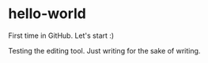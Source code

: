 # hello-world
First time in GitHub. Let's start :)

Testing the editing tool. Just writing for the sake of writing. 
